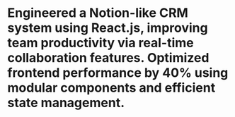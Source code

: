 # Engineered a Notion-like CRM system using React.js, improving team productivity via real-time collaboration features. Optimized frontend performance by 40% using modular components and efficient state management.
